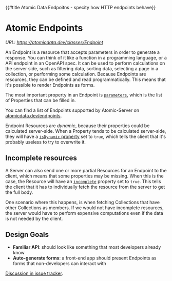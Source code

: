 {{#title Atomic Data Endpoitns - specity how HTTP endpoints behave}}
# Atomic Endpoints

_URL: https://atomicdata.dev/classes/Endpoint_

An Endpoint is a resource that accepts parameters in order to generate a response.
You can think of it like a function in a programming language, or a API endpoint in an OpenAPI spec.
It can be used to perform calculations on the server side, such as filtering data, sorting data, selecting a page in a collection, or performing some calculation.
Because Endpoints are resources, they can be defined and read programmatically.
This means that it's possible to render Endpoints as forms.

The most important property in an Endpoint is [`parameters`](https://atomicdata.dev/properties/endpoint/parameters), which is the list of Properties that can be filled in.

You can find a list of Endpoints supported by Atomic-Server on [atomicdata.dev/endpoints](https://atomicdata.dev/endpoints).

Endpoint Resources are _dynamic_, because their properties could be calculated server-side.
When a Property tends to be calculated server-side, they will have a [`isDynamic` property](https://atomicdata.dev/properties/isDynamic) set to `true`, which tells the client that it's probably useless to try to overwrite it.

## Incomplete resources

A Server can also send one or more partial Resources for an Endpoint to the client, which means that some properties may be missing.
When this is the case, the Resource will have an [`incomplete`](https://atomicdata.dev/properties/incomplete) property set to `true`.
This tells the client that it has to individually fetch the resource from the server to get the full body.

One scenario where this happens, is when fetching Collections that have other Collections as members.
If we would not have incomplete resources, the server would have to perform expensive computations even if the data is not needed by the client.

## Design Goals

- **Familiar API**: should look like something that most developers already know
- **Auto-generate forms**: a front-end app should present Endpoints as forms that non-developers can interact with

[Discussion in issue tracker](https://github.com/ontola/atomic-data-docs/issues/15).
